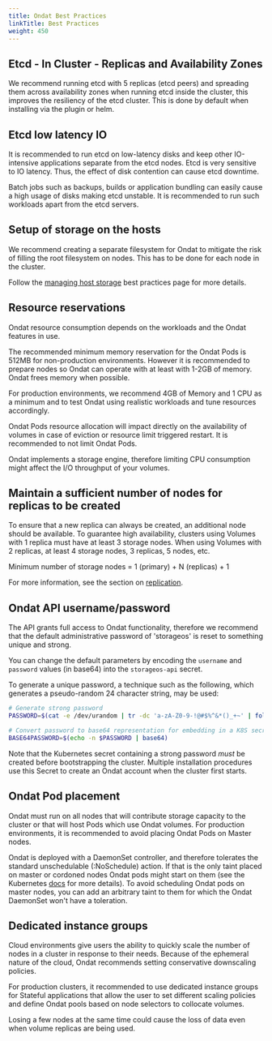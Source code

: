 ```yaml
---
title: Ondat Best Practices
linkTitle: Best Practices
weight: 450
---
```


## Etcd - In Cluster - Replicas and Availability Zones

We recommend running etcd with 5 replicas (etcd peers) and spreading them across availability zones when running etcd inside the cluster, this improves the resiliency of the etcd cluster. This is done by default when installing via the plugin or helm.

## Etcd low latency IO

It is recommended to run etcd on low-latency disks and keep other IO-intensive
applications separate from the etcd nodes. Etcd is very sensitive to IO latency.
Thus, the effect of disk contention can cause etcd downtime.

Batch jobs such as backups, builds or application bundling can easily cause a
high usage of disks making etcd unstable. It is recommended to run such
workloads apart from the etcd servers.

## Setup of storage on the hosts

We recommend creating a separate filesystem for Ondat to mitigate the risk
of filling the root filesystem on nodes. This has to be done for each node in
the cluster.

Follow the [managing host storage](/docs/operations/managing-host-storage) best practices page for more
details.

## Resource reservations

Ondat resource consumption depends on the workloads and the Ondat
features in use.

The recommended minimum memory reservation for the Ondat Pods is 512MB for
non-production environments. However it is recommended to prepare nodes so
Ondat can operate with at least with 1-2GB of memory. Ondat frees
memory when possible.

For production environments, we recommend 4GB of Memory and 1 CPU as a minimum
and to test Ondat using realistic workloads and tune resources accordingly.

Ondat Pods resource allocation will impact directly on the availability of
volumes in case of eviction or resource limit triggered restart. It is
recommended to not limit Ondat Pods.

Ondat implements a storage engine, therefore limiting CPU consumption might
affect the I/O throughput of your volumes.

## Maintain a sufficient number of nodes for replicas to be created

To ensure that a new replica can always be created, an additional node should
be available. To guarantee high availability, clusters using Volumes with 1
replica must have at least 3 storage nodes. When using Volumes with 2
replicas, at least 4 storage nodes, 3 replicas, 5 nodes, etc.

Minimum number of storage nodes = 1 (primary) + N (replicas) + 1

For more information, see the section on
[replication](/docs/concepts/replication#number-of-nodes).

## Ondat API username/password

The API grants full access to Ondat functionality, therefore we recommend
that the default administrative password of 'storageos' is reset to something
unique and strong.

You can change the default parameters by encoding the `username` and
`password` values (in base64) into the `storageos-api` secret.

To generate a unique password, a technique such as the following, which
generates a pseudo-random 24 character string, may be used:

```bash
# Generate strong password
PASSWORD=$(cat -e /dev/urandom | tr -dc 'a-zA-Z0-9-!@#$%^&*()_+~' | fold -w 24 | head -n 1)

# Convert password to base64 representation for embedding in a K8S secret
BASE64PASSWORD=$(echo -n $PASSWORD | base64)
```

Note that the Kubernetes secret containing a strong password *must* be created
before bootstrapping the cluster. Multiple installation procedures use this
Secret to create an Ondat account when the cluster first starts.

## Ondat Pod placement

Ondat must run on all nodes that will contribute storage capacity to the
cluster or that will host Pods which use Ondat volumes. For production
environments, it is recommended to avoid placing Ondat Pods on Master
nodes.

Ondat is deployed with a DaemonSet controller, and therefore tolerates the
standard unschedulable (:NoSchedule) action. If that is the only taint placed
on master or cordoned nodes Ondat pods might start on them (see the
Kubernetes
[docs](https://kubernetes.io/docs/concepts/workloads/controllers/daemonset/)
for more details). To avoid scheduling Ondat pods on master nodes, you can
add an arbitrary taint to them for which the Ondat DaemonSet won't have a
toleration.

## Dedicated instance groups

Cloud environments give users the ability to quickly scale the number of nodes
in a cluster in response to their needs. Because of the ephemeral nature of the
cloud, Ondat recommends setting conservative downscaling policies.

For production clusters, it recommended to use dedicated instance groups for
Stateful applications that allow the user to set different scaling policies and
define Ondat pools based on node selectors to collocate volumes.

Losing a few nodes at the same time could cause the loss of data even when
volume replicas are being used.
